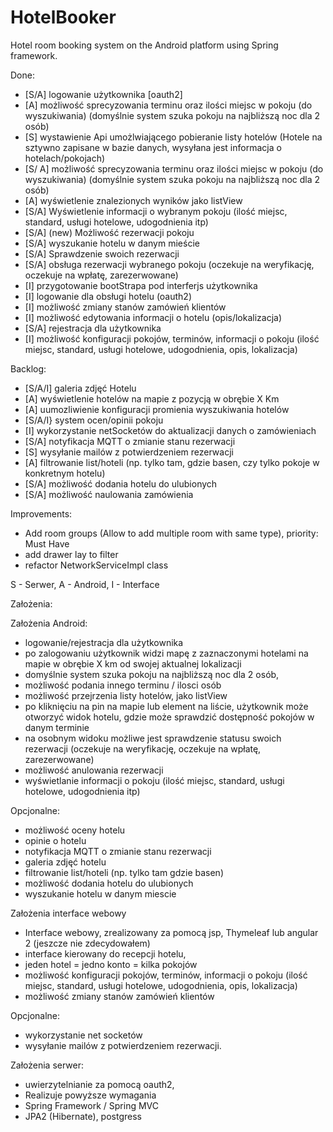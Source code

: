 # HotelBooker
Hotel room booking system on the Android platform using Spring framework.

Done:

- [S/A] logowanie użytkownika [oauth2]
- [A] możliwość sprecyzowania terminu oraz ilości miejsc w pokoju (do wyszukiwania) (domyślnie system szuka pokoju na najbliższą noc dla 2 osób)
- [S] wystawienie Api umożlwiającego pobieranie listy hotelów (Hotele na sztywno zapisane w bazie danych, wysyłana jest informacja o hotelach/pokojach)
- [S/ A] możliwość sprecyzowania terminu oraz ilości miejsc w pokoju (do wyszukiwania) (domyślnie system szuka pokoju na najbliższą noc dla 2 osób)
- [A] wyświetlenie znalezionych wyników jako listView
- [S/A] Wyświetlenie informacji o wybranym pokoju (ilość miejsc, standard, usługi hotelowe, udogodnienia itp)
- [S/A] (new) Możliwość rezerwacji pokoju
- [S/A] wyszukanie hotelu w danym mieście
- [S/A] Sprawdzenie swoich rezerwacji
- [S/A] obsługa rezerwacji wybranego pokoju (oczekuje na weryfikację, oczekuje na wpłatę, zarezerwowane)
- [I] przygotowanie bootStrapa pod interferjs użytkownika
- [I] logowanie dla obsługi hotelu (oauth2)
- [I] możliwość zmiany stanów zamówień klientów
- [I] możliwość edytowania informacji o hotelu (opis/lokalizacja)
- [S/A] rejestracja dla użytkownika
- [I] możliwość konfiguracji pokojów, terminów, informacji o pokoju (ilość miejsc, standard, usługi hotelowe, udogodnienia, opis, lokalizacja)


Backlog:
- [S/A/I] galeria zdjęć Hotelu
- [A] wyświetlenie hotelów na mapie z pozycją w obrębie X Km 
- [A] uumozliwienie konfiguracji promienia wyszukiwania hotelów
- [S/A/I} system ocen/opinii pokoju
- [I] wykorzystanie netSocketów do aktualizacji danych o zamówieniach
- [S/A] notyfikacja MQTT o zmianie stanu rezerwacji
- [S] wysyłanie mailów z potwierdzeniem rezerwacji
- [A] filtrowanie list/hoteli (np. tylko tam, gdzie basen, czy tylko pokoje w konkretnym hotelu)
- [S/A] możliwość dodania hotelu do ulubionych
- [S/A] możliwość naulowania zamówienia


Improvements:
- Add room groups (Allow to add multiple room with same type), priority: Must Have
- add drawer lay to filter
- refactor NetworkServiceImpl class

S - Serwer, A - Android, I - Interface




Założenia:

Założenia Android:
- logowanie/rejestracja dla użytkownika
- po zalogowaniu użytkownik widzi mapę z zaznaczonymi hotelami na mapie w obrębie X km od swojej aktualnej lokalizacji
- domyślnie system szuka pokoju na najbliższą noc dla 2 osób,
- możliwość podania innego terminu / ilosci osób
- możliwość przejrzenia listy hotelów, jako listView
- po kliknięciu na pin na mapie lub element na liście, użytkownik może otworzyć widok hotelu, gdzie może sprawdzić dostępność pokojów w danym terminie
- na osobnym widoku możliwe jest sprawdzenie statusu swoich rezerwacji (oczekuje na weryfikację, oczekuje na wpłatę, zarezerwowane)
- możliwość anulowania rezerwacji
- wyświetlanie informacji o pokoju (ilość miejsc, standard, usługi hotelowe, udogodnienia itp)

Opcjonalne:
- możliwość oceny hotelu
- opinie o hotelu
- notyfikacja MQTT o zmianie stanu rezerwacji
- galeria zdjęć hotelu
- filtrowanie list/hoteli (np. tylko tam gdzie basen)
- możliwość dodania hotelu do ulubionych
- wyszukanie hotelu w danym miescie

Założenia interface webowy
- Interface webowy, zrealizowany za pomocą jsp, Thymeleaf lub angular 2 (jeszcze nie zdecydowałem)
- interface kierowany do recepcji hotelu,
- jeden hotel = jedno konto = kilka pokojów
- możliwość konfiguracji pokojów, terminów, informacji o pokoju (ilość miejsc, standard, usługi hotelowe, udogodnienia, opis, lokalizacja)
- możliwość zmiany stanów zamówień klientów

Opcjonalne:
- wykorzystanie net socketów
- wysyłanie mailów z potwierdzeniem rezerwacji.

Założenia serwer:
- uwierzytelnianie za pomocą oauth2,
- Realizuje powyższe wymagania
- Spring Framework / Spring MVC
- JPA2 (Hibernate), postgress